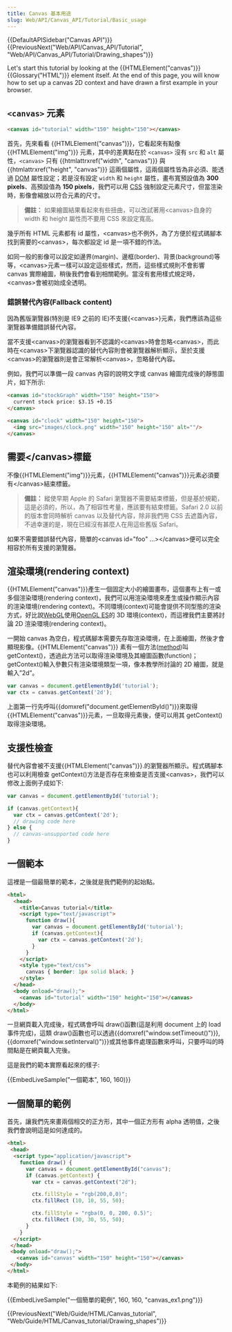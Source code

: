 ```yaml
---
title: Canvas 基本用途
slug: Web/API/Canvas_API/Tutorial/Basic_usage
---
```


{{DefaultAPISidebar("Canvas API")}} {{PreviousNext("Web/API/Canvas_API/Tutorial", "Web/API/Canvas_API/Tutorial/Drawing_shapes")}}

Let's start this tutorial by looking at the {{HTMLElement("canvas")}} {{Glossary("HTML")}} element itself. At the end of this page, you will know how to set up a canvas 2D context and have drawn a first example in your browser.

## `<canvas>` 元素

```html
<canvas id="tutorial" width="150" height="150"></canvas>
```

首先，先來看看 {{HTMLElement("canvas")}}，它看起來有點像 {{HTMLElement("img")}} 元素，其中的差異點在於 `<canvas>` 沒有 `src` 和 `alt` 屬性，`<canvas>` 只有 {{htmlattrxref("width", "canvas")}} 與 {{htmlattrxref("height", "canvas")}} 這兩個屬性，這兩個屬性皆為非必須、能透過 [DOM](/zh-TW/docs/DOM) 屬性設定；若是沒有設定 `width` 和 `height` 屬性，畫布寬預設值為 **300 pixels**、高預設值為 **150 pixels**，我們可以用 [CSS](/zh-TW/docs/Web/CSS) 強制設定元素尺寸，但當渲染時，影像會縮放以符合元素的尺寸。

> **備註：** 如果繪圖結果看起來有些扭曲，可以改試著用\<canvas>自身的 width 和 height 屬性而不要用 CSS 來設定寬高。

幾乎所有 HTML 元素都有 id 屬性，\<canvas>也不例外，為了方便於程式碼腳本找到需要的\<canvas>，每次都設定 id 是一項不錯的作法。

如同一般的影像可以設定如邊界(margin)、邊框(border)、背景(background)等等，\<canvas>元素一樣可以設定這些樣式，然而，這些樣式規則不會影響 canvas 實際繪圖，稍後我們會看到相關範例。當沒有套用樣式規定時，\<canvas>會被初始成全透明。

### 錯誤替代內容(Fallback content)

因為舊版瀏覽器(特別是 IE9 之前的 IE)不支援{\<canvas>}元素，我們應該為這些瀏覽器準備錯誤替代內容。

當不支援\<canvas>的瀏覽器看到不認識的\<canvas>時會忽略\<canvas>，而此時在\<canvas>下瀏覽器認識的替代內容則會被瀏覽器解析顯示，至於支援\<canvas>的瀏覽器則是會正常解析\<canvas>，忽略替代內容。

例如，我們可以準備一段 canvas 內容的說明文字或 canvas 繪圖完成後的靜態圖片，如下所示:

```html
<canvas id="stockGraph" width="150" height="150">
  current stock price: $3.15 +0.15
</canvas>

<canvas id="clock" width="150" height="150">
  <img src="images/clock.png" width="150" height="150" alt=""/>
</canvas>
```

## 需要\</canvas>標籤

不像{{HTMLElement("img")}}元素，{{HTMLElement("canvas")}}元素必須要有\</canvas>結束標籤。

> **備註：** 縱使早期 Apple 的 Safari 瀏覽器不需要結束標籤，但是基於規範，這是必須的，所以，為了相容性考量，應該要有結束標籤。Safari 2.0 以前的版本會同時解析 canvas 以及替代內容，除非我們用 CSS 去遮蓋內容，不過幸運的是，現在已經沒有甚麼人在用這些舊版 Safari。

如果不需要錯誤替代內容，簡單的\<canvas id="foo" ...>\</canvas>便可以完全相容於所有支援的瀏覽器。

## 渲染環境(rendering context)

{{HTMLElement("canvas")}}產生一個固定大小的繪圖畫布，這個畫布上有一或多個渲染環境(rendering context)，我們可以用渲染環境來產生或操作顯示內容的渲染環境(rendering context)。不同環境(context)可能會提供不同型態的渲染方式，好比說[WebGL](/zh-TW/docs/Web/WebGL)使用[OpenGL ES](http://www.khronos.org/opengles/)的 3D 環境(context)，而這裡我們主要將討論 2D 渲染環境(rendering context)。

一開始 canvas 為空白，程式碼腳本需要先存取渲染環境，在上面繪圖，然後才會顯現影像。{{HTMLElement("canvas")}} 素有一個方法([method](/zh-TW/docs/Web/API/HTMLCanvasElement#Methods))叫 getContext()，透過此方法可以取得渲染環境及其繪圖函數(function)；getContext()輸入參數只有渲染環境類型一項，像本教學所討論的 2D 繪圖，就是輸入”2d”。

```js
var canvas = document.getElementById('tutorial');
var ctx = canvas.getContext('2d');
```

上面第一行先呼叫{{domxref("document.getElementById()")}}來取得{{HTMLElement("canvas")}}元素，一旦取得元素後，便可以用其 getContext()取得渲染環境。

## 支援性檢查

替代內容會被不支援{{HTMLElement("canvas")}}.的瀏覽器所顯示。程式碼腳本也可以利用檢查 getContext()方法是否存在來檢查是否支援\<canvas>，我們可以修改上面例子成如下:

```js
var canvas = document.getElementById('tutorial');

if (canvas.getContext){
  var ctx = canvas.getContext('2d');
  // drawing code here
} else {
  // canvas-unsupported code here
}
```

## 一個範本

這裡是一個最簡單的範本，之後就是我們範例的起始點。

```html
<html>
  <head>
    <title>Canvas tutorial</title>
    <script type="text/javascript">
      function draw(){
        var canvas = document.getElementById('tutorial');
        if (canvas.getContext){
          var ctx = canvas.getContext('2d');
        }
      }
    </script>
    <style type="text/css">
      canvas { border: 1px solid black; }
    </style>
  </head>
  <body onload="draw();">
    <canvas id="tutorial" width="150" height="150"></canvas>
  </body>
</html>
```

一旦網頁載入完成後，程式碼會呼叫 draw()函數(這是利用 document 上的 load 事件完成)，這類 draw()函數也可以透過{{domxref("window.setTimeout()")}}, {{domxref("window.setInterval()")}}或其他事件處理函數來呼叫，只要呼叫的時間點是在網頁載入完後。

這是我們的範本實際看起來的樣子:

{{EmbedLiveSample("一個範本", 160, 160)}}

## 一個簡單的範例

首先，讓我們先來畫兩個相交的正方形，其中一個正方形有 alpha 透明值，之後我們會說明這是如何達成的。

```html
<html>
 <head>
  <script type="application/javascript">
    function draw() {
      var canvas = document.getElementById("canvas");
      if (canvas.getContext) {
        var ctx = canvas.getContext("2d");

        ctx.fillStyle = "rgb(200,0,0)";
        ctx.fillRect (10, 10, 55, 50);

        ctx.fillStyle = "rgba(0, 0, 200, 0.5)";
        ctx.fillRect (30, 30, 55, 50);
      }
    }
  </script>
 </head>
 <body onload="draw();">
   <canvas id="canvas" width="150" height="150"></canvas>
 </body>
</html>
```

本範例的結果如下:

{{EmbedLiveSample("一個簡單的範例", 160, 160, "canvas_ex1.png")}}

{{PreviousNext("Web/Guide/HTML/Canvas_tutorial", "Web/Guide/HTML/Canvas_tutorial/Drawing_shapes")}}
